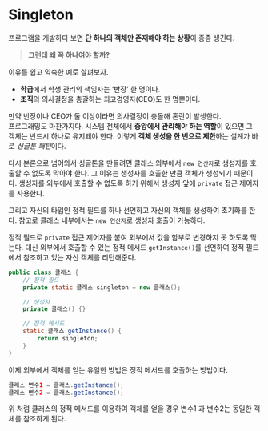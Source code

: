 # Singleton

프로그램을 개발하다 보면 **단 하나의 객체만 존재해야 하는 상황**이 종종 생긴다.

> **그런데 왜 꼭 하나여야 할까?**

이유를 쉽고 익숙한 예로 살펴보자.

- **학급**에서 학생 관리의 책임자는 ‘반장’ 한 명이다.
- **조직**의 의사결정을 총괄하는 최고경영자(CEO)도 한 명뿐이다.

만약 반장이나 CEO가 둘 이상이라면 의사결정이 충돌해 혼란이 발생한다.  
프로그래밍도 마찬가지다. 시스템 전체에서 **중앙에서 관리해야 하는 역할**이 있으면 그 객체는 반드시 하나로 유지돼야 한다. 이렇게 **객체 생성을 한 번으로 제한**하는 설계가 바로 *싱글톤 패턴*이다.

다시 본론으로 넘어와서 싱글톤을 만들려면 클래스 외부에서 `new 연산자`로 생성자를 호출할 수 없도록 막아야 한다. 그 이유는 생성자를 호출한 만큼 객체가 생성되기 때문이다.  생성자를 외부에서 호출할 수 없도록 하기 위해서 생성자 앞에 `private` 접근 제어자를 사용한다.

그리고 자신의 타입인 정적 필드를 하나 선언하고 자신의 객체를 생성하여 초기화를 한다. 참고로 클래스 내부에서는 `new 연산자`로 생성자 호출이 가능하다.

정적 필드로 `private` 접근 제어자를 붙여 외부에서 값을 함부로 변경하지 못 하도록 막는다. 대신 외부에서 호출할 수 있는 정적 메서드 `getInstance()`를 선언하여 정적 필드에서 참조하고 있는 자신 객체를 리턴해준다.

```java
public class 클래스 {
	// 정적 필드
	private static 클래스 singleton = new 클래스();

	// 생성자
	private 클래스() {}

	// 정적 메서드
	static 클래스 getInstance() {
		return singleton;
	}
}
```

이제 외부에서 객체를 얻는 유일한 방법은 정적 메서드를 호출하는 방법이다.

```java
클래스 변수1 = 클래스.getInstance();
클래스 변수2 = 클래스.getInstance();
```

위 처럼 클래스의 정적 메서드를 이용하여 객체를 얻을 경우 변수1 과 변수2는 동일한 객체를 참조하게 된다. 